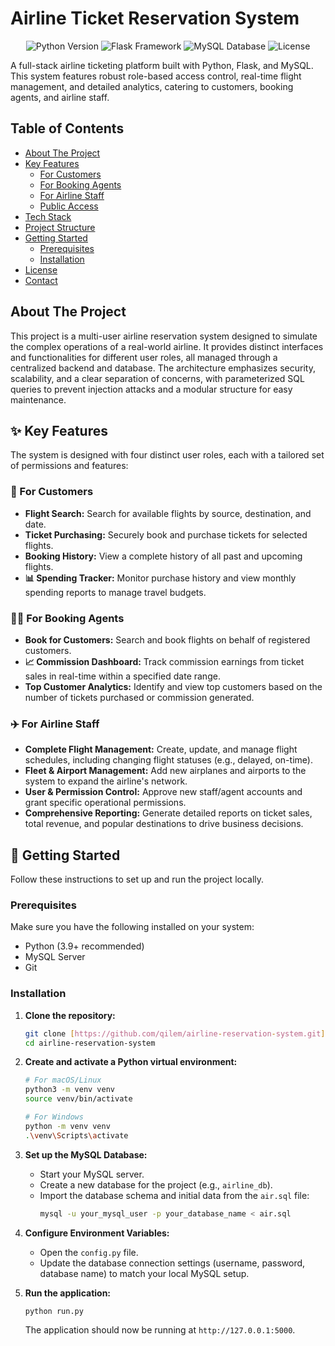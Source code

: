 # Airline Ticket Reservation System

<p align="center">
  <img src="https://img.shields.io/badge/Python-3.9+-blue.svg" alt="Python Version">
  <img src="https://img.shields.io/badge/Framework-Flask-green.svg" alt="Flask Framework">
  <img src="https://img.shields.io/badge/Database-MySQL-orange.svg" alt="MySQL Database">
  <img src="https://img.shields.io/badge/License-MIT-lightgrey.svg" alt="License">
</p>

A full-stack airline ticketing platform built with Python, Flask, and MySQL. This system features robust role-based access control, real-time flight management, and detailed analytics, catering to customers, booking agents, and airline staff.

## Table of Contents

- [About The Project](#about-the-project)
- [Key Features](#-key-features)
  - [For Customers](#-for-customers)
  - [For Booking Agents](#-for-booking-agents)
  - [For Airline Staff](#-for-airline-staff)
  - [Public Access](#-public-access)
- [Tech Stack](#-tech-stack)
- [Project Structure](#-project-structure)
- [Getting Started](#-getting-started)
  - [Prerequisites](#prerequisites)
  - [Installation](#installation)
- [License](#license)
- [Contact](#contact)

## About The Project

This project is a multi-user airline reservation system designed to simulate the complex operations of a real-world airline. It provides distinct interfaces and functionalities for different user roles, all managed through a centralized backend and database. The architecture emphasizes security, scalability, and a clear separation of concerns, with parameterized SQL queries to prevent injection attacks and a modular structure for easy maintenance.

## ✨ Key Features

The system is designed with four distinct user roles, each with a tailored set of permissions and features:

### 👤 For Customers
- **Flight Search:** Search for available flights by source, destination, and date.
- **Ticket Purchasing:** Securely book and purchase tickets for selected flights.
- **Booking History:** View a complete history of all past and upcoming flights.
- **📊 Spending Tracker:** Monitor purchase history and view monthly spending reports to manage travel budgets.

### 🧑‍💼 For Booking Agents
- **Book for Customers:** Search and book flights on behalf of registered customers.
- **📈 Commission Dashboard:** Track commission earnings from ticket sales in real-time within a specified date range.
- **Top Customer Analytics:** Identify and view top customers based on the number of tickets purchased or commission generated.

### ✈️ For Airline Staff
- **Complete Flight Management:** Create, update, and manage flight schedules, including changing flight statuses (e.g., delayed, on-time).
- **Fleet & Airport Management:** Add new airplanes and airports to the system to expand the airline's network.
- **User & Permission Control:** Approve new staff/agent accounts and grant specific operational permissions.
- **Comprehensive Reporting:** Generate detailed reports on ticket sales, total revenue, and popular destinations to drive business decisions.




</details>

## 🚀 Getting Started

Follow these instructions to set up and run the project locally.

### Prerequisites

Make sure you have the following installed on your system:
- Python (3.9+ recommended)
- MySQL Server
- Git

### Installation

1.  **Clone the repository:**
    ```sh
    git clone [https://github.com/qilem/airline-reservation-system.git]
    cd airline-reservation-system
    ```

2.  **Create and activate a Python virtual environment:**
    ```sh
    # For macOS/Linux
    python3 -m venv venv
    source venv/bin/activate

    # For Windows
    python -m venv venv
    .\venv\Scripts\activate
    ```

3.  **Set up the MySQL Database:**
    - Start your MySQL server.
    - Create a new database for the project (e.g., `airline_db`).
    - Import the database schema and initial data from the `air.sql` file:
      ```sh
      mysql -u your_mysql_user -p your_database_name < air.sql
      ```

4.  **Configure Environment Variables:**
    - Open the `config.py` file.
    - Update the database connection settings (username, password, database name) to match your local MySQL setup.

5.  **Run the application:**
    ```sh
    python run.py
    ```
    The application should now be running at `http://127.0.0.1:5000`.

